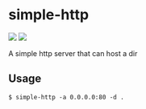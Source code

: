 # simple-http

![](https://img.shields.io/github/workflow/status/fissssssh/simple-http/Build)
![](https://img.shields.io/github/v/release/fissssssh/simple-http?display_name=tag)

A simple http server that can host a dir

## Usage

```shell
$ simple-http -a 0.0.0.0:80 -d .
```
